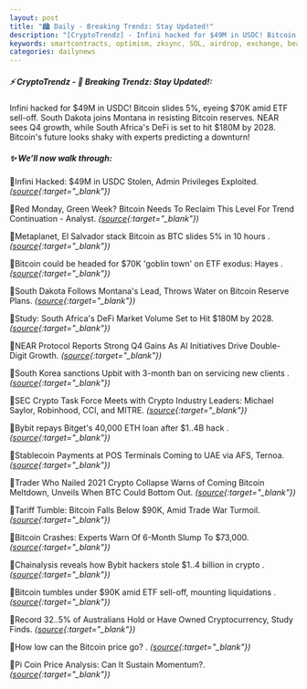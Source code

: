 ```yaml
---
layout: post
title: "🏙️ Daily - Breaking Trendz: Stay Updated!"
description: "[CryptoTrendz] - Infini hacked for $49M in USDC! Bitcoin slides 5%, eyeing $70K amid ETF sell-off. South Dakota joins Montana in resisting Bitcoin reserves. NEAR sees Q4 growth, while South Africa's DeFi is set to hit $180M by 2028. Bitcoin's future looks shaky with experts predicting a downturn!"
keywords: smartcontracts, optimism, zksync, SOL, airdrop, exchange, bearmarket, DeFi, solana
categories: dailynews
---
```


##### ⚡ CryptoTrendz - 📌 *Breaking Trendz: Stay Updated!:*

Infini hacked for $49M in USDC! Bitcoin slides 5%, eyeing $70K amid ETF sell-off. South Dakota joins Montana in resisting Bitcoin reserves. NEAR sees Q4 growth, while South Africa's DeFi is set to hit $180M by 2028. Bitcoin's future looks shaky with experts predicting a downturn!

##### ✨ *We’ll now walk through:*


🔹Infini Hacked: $49M in USDC Stolen, Admin Privileges Exploited. *([source](https://s.avyag.com/tmuq){:target="_blank"})*

🔹Red Monday, Green Week? Bitcoin Needs To Reclaim This Level For Trend Continuation - Analyst. *([source](https://s.avyag.com/p5mt){:target="_blank"})*

🔹Metaplanet, El Salvador stack Bitcoin as BTC slides 5% in 10 hours . *([source](https://s.avyag.com/4len){:target="_blank"})*

🔹Bitcoin could be headed for $70K 'goblin town' on ETF exodus: Hayes . *([source](https://s.avyag.com/juv8){:target="_blank"})*

🔹South Dakota Follows Montana's Lead, Throws Water on Bitcoin Reserve Plans. *([source](https://s.avyag.com/tkll){:target="_blank"})*

🔹Study: South Africa's DeFi Market Volume Set to Hit $180M by 2028. *([source](https://s.avyag.com/li1s){:target="_blank"})*

🔹NEAR Protocol Reports Strong Q4 Gains As AI Initiatives Drive Double-Digit Growth. *([source](https://s.avyag.com/f6nt){:target="_blank"})*

🔹South Korea sanctions Upbit with 3-month ban on servicing new clients . *([source](https://s.avyag.com/cknc){:target="_blank"})*

🔹SEC Crypto Task Force Meets with Crypto Industry Leaders: Michael Saylor, Robinhood, CCI, and MITRE. *([source](https://s.avyag.com/hcq6){:target="_blank"})*

🔹Bybit repays Bitget's 40,000 ETH loan after $1..4B hack . *([source](https://s.avyag.com/52sa){:target="_blank"})*

🔹Stablecoin Payments at POS Terminals Coming to UAE via AFS, Ternoa. *([source](https://s.avyag.com/r9n3){:target="_blank"})*

🔹Trader Who Nailed 2021 Crypto Collapse Warns of Coming Bitcoin Meltdown, Unveils When BTC Could Bottom Out. *([source](https://s.avyag.com/7foe){:target="_blank"})*

🔹Tariff Tumble: Bitcoin Falls Below $90K, Amid Trade War Turmoil. *([source](https://s.avyag.com/9rn5){:target="_blank"})*

🔹Bitcoin Crashes: Experts Warn Of 6-Month Slump To $73,000. *([source](https://s.avyag.com/gipq){:target="_blank"})*

🔹Chainalysis reveals how Bybit hackers stole $1..4 billion in crypto . *([source](https://s.avyag.com/o6rg){:target="_blank"})*

🔹Bitcoin tumbles under $90K amid ETF sell-off, mounting liquidations . *([source](https://s.avyag.com/xqpn){:target="_blank"})*

🔹Record 32..5% of Australians Hold or Have Owned Cryptocurrency, Study Finds. *([source](https://s.avyag.com/vm9r){:target="_blank"})*

🔹How low can the Bitcoin price go? . *([source](https://s.avyag.com/mym5){:target="_blank"})*

🔹Pi Coin Price Analysis: Can It Sustain Momentum?. *([source](https://s.avyag.com/3v8o){:target="_blank"})*
